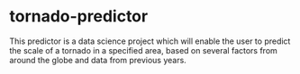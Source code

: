 # tornado-predictor
This predictor is a data science project which will enable the user to predict the scale of a tornado in a specified area, based on several factors from around the globe and data from previous years.
